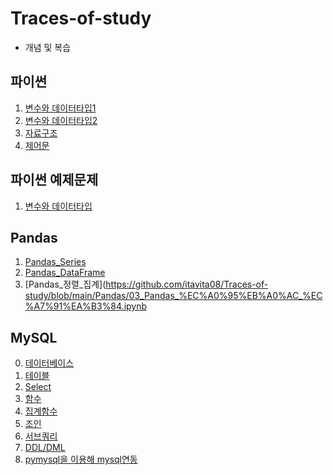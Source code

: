 # Traces-of-study   
- 개념 및 복습
## 파이썬
01. [변수와 데이터타입1](https://github.com/itavita08/Traces-of-study/blob/main/01_%EB%B3%80%EC%88%98%EC%99%80%20%EB%8D%B0%EC%9D%B4%ED%84%B0%ED%83%80%EC%9E%85_%EC%A0%95%EB%A6%AC.ipynb) 
2. [변수와 데이터타입2](https://github.com/itavita08/Traces-of-study/blob/main/%ED%8C%8C%EC%9D%B4%EC%8D%AC/01_%EB%B3%80%EC%88%98%EC%99%80%20%EB%8D%B0%EC%9D%B4%ED%84%B0%ED%83%80%EC%9E%85_%EC%A0%95%EB%A6%AC2.ipynb)
3. [자료구조](https://github.com/itavita08/Traces-of-study/blob/main/%ED%8C%8C%EC%9D%B4%EC%8D%AC/02_%EC%9E%90%EB%A3%8C%EA%B5%AC%EC%A1%B0_%EC%A0%95%EB%A6%AC.ipynb)
4. [제어문](https://github.com/itavita08/Traces-of-study/blob/main/%ED%8C%8C%EC%9D%B4%EC%8D%AC/03_%EC%A0%9C%EC%96%B4%EB%AC%B8_%EC%A0%95%EB%A6%AC.ipynb)
## 파이썬 예제문제
1. [변수와 데이터타입](https://github.com/itavita08/Traces-of-study/blob/main/%EC%98%88%EC%A0%9C%EB%AC%B8%EC%A0%9C/01_%EB%B3%80%EC%88%98%EC%99%80%20%EB%8D%B0%EC%9D%B4%ED%84%B0%ED%83%80%EC%9E%85%20%EC%98%88%EC%A0%9C%20%EB%AC%B8%EC%A0%9C.ipynb)
## Pandas
1. [Pandas_Series](https://github.com/itavita08/Traces-of-study/blob/main/Pandas/01_Pandas_Series.ipynb)
2. [Pandas_DataFrame](https://github.com/itavita08/Traces-of-study/blob/main/Pandas/02_Pandas_DataFrame.ipynb)
3. [Pandas_정렬_집계](https://github.com/itavita08/Traces-of-study/blob/main/Pandas/03_Pandas_%EC%A0%95%EB%A0%AC_%EC%A7%91%EA%B3%84.ipynb
## MySQL
0. [데이터베이스](https://github.com/itavita08/Traces-of-study/blob/main/SQL/00_base.md)
1. [테이블](https://github.com/itavita08/Traces-of-study/blob/main/SQL/01_%ED%85%8C%EC%9D%B4%EB%B8%94.md)
2. [Select](https://github.com/itavita08/Traces-of-study/blob/main/SQL/02_SELECT.md)
3. [함수](https://github.com/itavita08/Traces-of-study/blob/main/SQL/03_%ED%95%A8%EC%88%98.md)
4. [집계함수](https://github.com/itavita08/Traces-of-study/blob/main/SQL/04_%EC%A7%91%EA%B3%84%ED%95%A8%EC%88%98.md)
5. [조인](https://github.com/itavita08/Traces-of-study/blob/main/SQL/05_join.md)
6. [서브쿼리](https://github.com/itavita08/Traces-of-study/blob/main/SQL/06_%EC%84%9C%EB%B8%8C%EC%BF%BC%EB%A6%AC.md)
7. [DDL/DML](https://github.com/itavita08/Traces-of-study/blob/main/SQL/07_DML_DDL.md)
8. [pymysql을 이용해 mysql연동](https://github.com/itavita08/Traces-of-study/blob/main/SQL/08_pymysql%EC%9D%84%20%EC%9D%B4%EC%9A%A9%ED%95%B4%20mysql%EC%97%B0%EB%8F%99.md)

